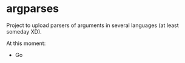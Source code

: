# argparses
Project to upload parsers of arguments in several languages (at least someday XD).

At this moment:

* Go

